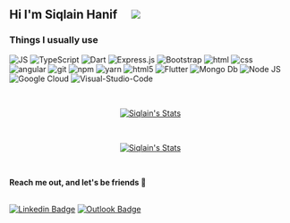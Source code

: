 <h2>
  Hi I'm Siqlain Hanif
  <img src="https://media.giphy.com/media/hvRJCLFzcasrR4ia7z/giphy.gif" width="15px">
  <img src="https://visitor-badge.glitch.me/badge?page_id=Siqlain-Hanif">
</h2> 


<h3>Things I usually use</h3>
<p>
 
  <img alt="JS" src="https://img.shields.io/badge/JavaScript-323330?style=flat-square&logo=javascript&logoColor=F7DF1E" />
  <img alt="TypeScript" src="https://img.shields.io/badge/TypeScript-007ACC?style=flat-square&logo=typescript&logoColor=white" />
  <img alt="Dart" src="https://img.shields.io/badge/Dart-0175C2?style=flat-square&logo=dart&logoColor=white" />
  <img alt="Express.js" src="https://img.shields.io/badge/Express.js-404D59?style=flat-square" />
  <img alt="Bootstrap" src="https://img.shields.io/badge/-Bootstrap-CC6699?style=flat-square&logo=Bootstrap&logoColor=white" />
  <img alt="html" src="https://img.shields.io/badge/HTML5-E34F26?style=flat-square&logo=html5&logoColor=white" />
  <img alt="css" src="https://img.shields.io/badge/CSS3-1572B6?style=flat-square&logo=css3&logoColor=white" />
  <img alt="angular" src="https://img.shields.io/badge/Angular-DD0031?style=flat-square&logo=angular&logoColor=white" />
  <img alt="git" src="https://img.shields.io/badge/-Git-F05032?style=flat-square&logo=git&logoColor=white" />
  <img alt="npm" src="https://img.shields.io/badge/-NPM-CB3837?style=flat-square&logo=npm&logoColor=white" />
  <img alt="yarn" src="https://img.shields.io/badge/-Yarn-2C8EBB?style=flat-square&logo=Yarn&logoColor=white" />
  <img alt="html5" src="https://img.shields.io/badge/-HTML5-E34F26?style=flat-square&logo=html5&logoColor=white" />
  <img alt="Flutter" src="https://img.shields.io/badge/Flutter-02569B?style=flat-square&logo=flutter&logoColor=white" />
  <img alt="Mongo Db" src="https://img.shields.io/badge/MongoDB-4EA94B?style=flat-square&logo=mongodb&logoColor=white" />
  <img alt="Node JS" src="https://img.shields.io/badge/-NodeJS-339933?style=flat-square&logo=node.js&logoColor=white" />
  <img alt="Google Cloud" src="https://img.shields.io/badge/Google_Cloud-4285F4?style=flat-square&logo=google-cloud&logoColor=white" />
  <img alt="Visual-Studio-Code" src="https://img.shields.io/badge/-.Visual_Studio_Code-007ACC?style=flat-square" /> 
</p>


<br/>

<p align="center">
  <a href="https://github.com/Siqlain-Hanif" class="rich-diff-level-one">
    <img src="https://github-readme-stats.vercel.app/api?username=Siqlain-Hanif&count_private=true&hide=stars&show_icons=true&theme=buefy&include_all_commits=true" alt="Siqlain's Stats" >
  </a>
</p>

<br>

<p align="center">
  <a href="https://github.com/Siqlain-Hanif">
    <img src="https://github-readme-stats.vercel.app/api/top-langs/?username=Siqlain-Hanif&count_private=true&layout=compact" alt="Siqlain's Stats" >
  </a>
</p>

<br>

<p>
  <strong>Reach me out, and let's be friends 🤝</strong>
  <br><br>
</p>

[![Linkedin Badge](https://img.shields.io/badge/-siqlain_hanif-blue?style=flat&logo=Linkedin&logoColor=white&link=https://www.linkedin.com/in/siqlain-hanif-74a90a143)](https://www.linkedin.com/in/siqlain-hanif-74a90a143)
[![Outlook Badge](https://img.shields.io/badge/-siqlain_hanif-0078D4?style=flat&logo=Microsoft-Outlook&logoColor=white&link=mailto:siqlainahanif@outlook.com)](mailto:siqlainhanif@outlook.com)

